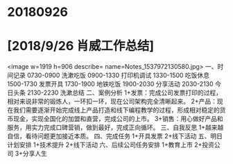 # 20180926

# [2018/9/26 肖威工作总结]
<image w=1919 h=906 describe= name=Notes_1537972130580.jpg>
一、时间记录
0730-0900 洗漱吃饭
0900-1330  打印机调试
1330-1500 吃饭休息
1500-1730 发票开具
1730-1900 地铁吃饭
1900-2030 分享活动
2030-2130 今日头条
2130-2230 洗漱总结
二、案例分析
1+发票：完成公司发票打印的过程，相对来说非常的锻炼人，一环扣一环，现在公司架构完全清晰起来。
2+产品：现在我们需要逐渐开始完成线上产品打造和线下编程教学的过程，形成相对稳定的货币现金，实现全国化的加盟和直营，完成公司的上市。
3+销售：用心做好产品和服务，用实力完成口碑营销，做到最好，完成正向循环。
三、自我反思
1+越来越自信，看待问题更加接近本质。
四、完成任务
1+开具发票
2+线下活动
五、明日计划安排
1+技术提升
2+线下活动
六、后续公司任务安排
1+教育上市 2+投资公司 3+分享人生
